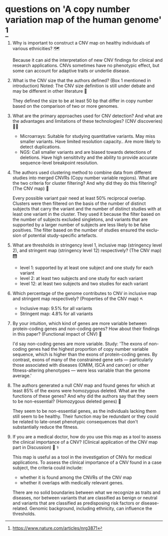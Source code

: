 # questions on 'A copy number variation map of the human genome' [^1]
  [^1]: https://www.nature.com/articles/nrg3871

1. Why is important to construct a CNV map on healthy individuals of various ethnicities? 🗺️
   
   Because it can aid the interpretation of new CNV findings for clinical and research applications. CNVs sometimes
   have no phenotypic effect, but some can account for adaptive traits or underlie disease.

2. What is the CNV size that the authors defined? (Box 1 mentioned in introduction)
   Noted: The CNV size definition is still under debate and may be different in other literature 📖
   
   They defined the size to be at least 50 bp that differ in copy number based on the comparison of two or more genomes.
   
3. What are the primary approaches used for CNV detection? And what are the advantages
   and limitations of these technologies? (CNV discoveries) 👩‍💻
   
   - Microarrays: Suitable for studying quantitative variants. May miss smaller variants. Have limited resolution capacity.. Are more likely to detect duplications.
   - NGS: Call smaller variants and are biased towards detections of deletions. Have high sensititvity and the ability
     to provide accurate sequence-level breakpoint resolution.
   
4. The authors used clustering method to combine data from different studies into merged
   CNVRs (Copy number variable regions). What are the two criteria for cluster filtering? And
   why did they do this filtering? (The CNV map) 🐡

   Every possible variant pair need at least 50% reciprocal overlap. 
   Clusters were then filtered on the basis of the number of distinct subjects that carry the variant and the     number of distinct studies with at least one variant in the cluster. 
   They used it because the filter based on the number of subjects excluded singletons, and variants that are supported by a larger number of subjects are less likely to be false positives. 
   The filter based on the number of studies ensured the exclu- sion of potential study-specific artefacts.
   
5. What are thresholds in stringency level 1, inclusive map (stringency level 2), and stringent
   map (stringency level 12) respectively? (The CNV map) 🛗

   - level 1: supported by at least one subject and one study for each variant
   - level 2: at least two subjects and one study for each variant
   - level 12: at least two subjects and two studies for each variant

6. Which percentage of the genome contributes to CNV in inclusive map and stringent map
   respectively? (Properties of the CNV map) ↖️
   
   - Inclusive map: 9.5% for all variants
   - Stringent map: 4.8% for all variants
   
7. By your intuition, which kind of genes are more variable between protein-coding genes and
   non-coding genes? How about their findings in this paper? (Functional impact of CNV) 🧃
   
   I'd say non-coding genes are more variable.
   Study: 'The exons of non-coding genes had the highest proportion of copy number 
   variable sequence, which is higher than the exons of protein-coding genes. By contrast, exons of many of 
   the constrained gene sets — particularly those associated with diseases (OMIM, ISCA and cancer) or other 
   fitness-altering phenotypes — were less variable than the genome average.'
   
8. The authors generated a null CNV map and found genes for which at least 85% of the
   exons were homozygous deleted. What are the functions of these genes? And why did the
   authors say that they seem to be non-essential? (Homozygous deleted genes)  🔆

   They seem to be non-essential genes, as the individuals lacking them still seem to be healthy. 
   Their function may be redundant or they could be related to late-onset phenotypic consequences that don't
   substantially reduce the fitness. 

9. If you are a medical doctor, how do you use this map as a tool to assess the clinical
   importance of a CNV? (Clinical application of the CNV map part in Discussion) 🥂 ⚕️
   
   This map is useful as a tool in the investigation of CNVs for medical applications. To assess the clinical    importance of a CNV found in a case subject, the criteria could include: 
   - whether it is found among the CNVRs of the CNV  map 
   - whether it overlaps with medically relevant genes. 
   
   There are no solid boundaries between what we recognize as traits and diseases, nor between variants that are      classified as benign or neutral and variants that are classified as predisposing risk factors or disease- related. Genomic background, including ethnicity, can influence the thresholds.
